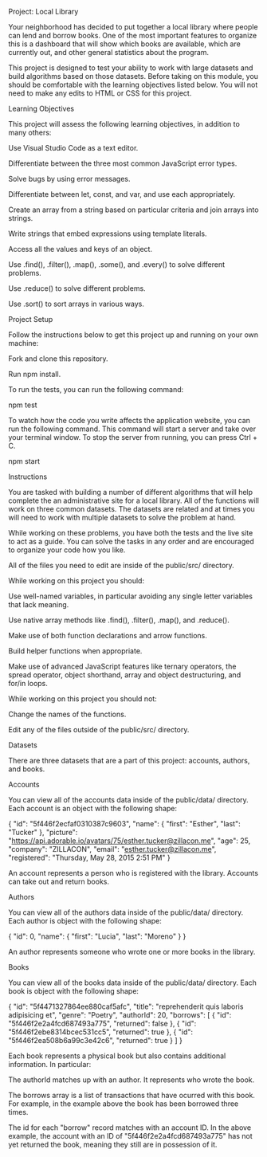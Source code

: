 Project: Local Library

Your neighborhood has decided to put together a local library where people can lend and borrow books. One of the most important features to organize this is a dashboard that will show which books are available, which are currently out, and other general statistics about the program.


This project is designed to test your ability to work with large datasets and build algorithms based on those datasets. Before taking on this module, you should be comfortable with the learning objectives listed below. You will not need to make any edits to HTML or CSS for this project.

Learning Objectives

This project will assess the following learning objectives, in addition to many others:

Use Visual Studio Code as a text editor.

Differentiate between the three most common JavaScript error types.

Solve bugs by using error messages.

Differentiate between let, const, and var, and use each appropriately.

Create an array from a string based on particular criteria and join arrays into strings.

Write strings that embed expressions using template literals.

Access all the values and keys of an object.

Use .find(), .filter(), .map(), .some(), and .every() to solve different problems.

Use .reduce() to solve different problems.

Use .sort() to sort arrays in various ways.

Project Setup

Follow the instructions below to get this project up and running on your own machine:

Fork and clone this repository.

Run npm install.

To run the tests, you can run the following command:

npm test

To watch how the code you write affects the application website, you can run the following command. This command will start a server and take over your terminal window. To stop the server from running, you can press Ctrl + C.

npm start

Instructions

You are tasked with building a number of different algorithms that will help complete the an administrative site for a local library. All of the functions will work on three common datasets. The datasets are related and at times you will need to work with multiple datasets to solve the problem at hand.


While working on these problems, you have both the tests and the live site to act as a guide. You can solve the tasks in any order and are encouraged to organize your code how you like.

All of the files you need to edit are inside of the public/src/ directory.

While working on this project you should:

Use well-named variables, in particular avoiding any single letter variables that lack meaning.

Use native array methods like .find(), .filter(), .map(), and .reduce().

Make use of both function declarations and arrow functions.

Build helper functions when appropriate.

Make use of advanced JavaScript features like ternary operators, the spread operator, object shorthand, array and object destructuring, and for/in loops.

While working on this project you should not:

Change the names of the functions.

Edit any of the files outside of the public/src/ directory.

Datasets

There are three datasets that are a part of this project: accounts, authors, and books.

Accounts

You can view all of the accounts data inside of the public/data/ directory. Each account is an object with the following shape:

{
  "id": "5f446f2ecfaf0310387c9603",
  "name": {
    "first": "Esther",
    "last": "Tucker"
  },
  "picture": "https://api.adorable.io/avatars/75/esther.tucker@zillacon.me",
  "age": 25,
  "company": "ZILLACON",
  "email": "esther.tucker@zillacon.me",
  "registered": "Thursday, May 28, 2015 2:51 PM"
}

An account represents a person who is registered with the library. Accounts can take out and return books.

Authors

You can view all of the authors data inside of the public/data/ directory. Each author is object with the following shape:

{
  "id": 0,
  "name": {
    "first": "Lucia",
    "last": "Moreno"
  }
}

An author represents someone who wrote one or more books in the library.

Books

You can view all of the books data inside of the public/data/ directory. Each book is object with the following shape:

{
  "id": "5f4471327864ee880caf5afc",
  "title": "reprehenderit quis laboris adipisicing et",
  "genre": "Poetry",
  "authorId": 20,
  "borrows": [
    {
      "id": "5f446f2e2a4fcd687493a775",
      "returned": false
    },
    {
      "id": "5f446f2ebe8314bcec531cc5",
      "returned": true
    },
    {
      "id": "5f446f2ea508b6a99c3e42c6",
      "returned": true
    }
  ]
}

Each book represents a physical book but also contains additional information. In particular:

The authorId matches up with an author. It represents who wrote the book.

The borrows array is a list of transactions that have ocurred with this book. For example, in the example above the book has been borrowed three times.

The id for each "borrow" record matches with an account ID. In the above example, the account with an ID of "5f446f2e2a4fcd687493a775" has not yet returned the book, meaning they still are in possession of it.
